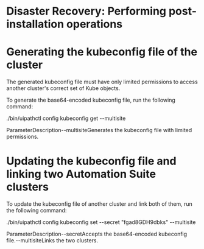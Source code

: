 ﻿# Disaster Recovery: Performing post-installation operations

# Generating the kubeconfig file of the cluster

The generated kubeconfig file must have only limited permissions to access another cluster's correct set of Kube objects.

To generate the base64-encoded kubeconfig file, run the following command:

./bin/uipathctl config kubeconfig get --multisite

ParameterDescription--multisiteGenerates the kubeconfig file with limited permissions.

# Updating the kubeconfig file and linking two Automation Suite clusters

To update the kubeconfig file of another cluster and link both of them, run the following command:

./bin/uipathctl config kubeconfig set --secret "fgad8GDH9dbks" --multisite

ParameterDescription--secretAccepts the base64-encoded kubeconfig file.--multisiteLinks the two clusters.
